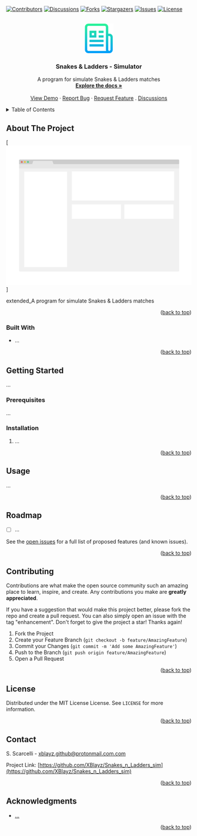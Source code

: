 <!-- TOP LINK -->
<a name="readme-top"></a>



<!-- Parameters:
*** `XBlayz`, `Snakes_n_Ladders_sim`,
*** `S. Scarcelli`, `protonmail.com`, `xblayz.github`,
*** `Snakes & Ladders - Simulator`, `A program for simulate Snakes & Ladders matches`
*** `A program for simulate Snakes & Ladders matches with different layer of customization like custom board, different rules and many more`
*** `MIT License`
-->



<!-- PROJECT SHIELDS -->
[![Contributors][contributors-shield]][contributors-url]
[![Discussions][discussions-shield]][discussions-url]
[![Forks][forks-shield]][forks-url]
[![Stargazers][stars-shield]][stars-url]
[![Issues][issues-shield]][issues-url]
[![License][license-shield]][license-url]



<!-- PROJECT LOGO -->
<br />
<div align="center">
  <a href="https://github.com/XBlayz/Snakes_n_Ladders_sim">
    <img src="images/logo.png" alt="Logo" width="80" height="80">
  </a>

<h3 align="center">Snakes & Ladders - Simulator</h3>

  <p align="center">
    A program for simulate Snakes & Ladders matches
    <br />
    <a href="https://github.com/XBlayz/Snakes_n_Ladders_sim"><strong>Explore the docs »</strong></a>
    <br />
    <br />
    <a href="https://github.com/XBlayz/Snakes_n_Ladders_sim">View Demo</a>
    ·
    <a href="https://github.com/XBlayz/Snakes_n_Ladders_sim/issues">Report Bug</a>
    ·
    <a href="https://github.com/XBlayz/Snakes_n_Ladders_sim/issues">Request Feature</a>
    .
    <a href="https://github.com/XBlayz/Snakes_n_Ladders_sim/discussions">Discussions</a>
  </p>
</div>



<!-- TABLE OF CONTENTS -->
<details>
  <summary>Table of Contents</summary>
  <ol>
    <li>
      <a href="#about-the-project">About The Project</a>
      <ul>
        <li><a href="#built-with">Built With</a></li>
      </ul>
    </li>
    <li>
      <a href="#getting-started">Getting Started</a>
      <ul>
        <li><a href="#prerequisites">Prerequisites</a></li>
        <li><a href="#installation">Installation</a></li>
      </ul>
    </li>
    <li><a href="#usage">Usage</a></li>
    <li><a href="#roadmap">Roadmap</a></li>
    <li><a href="#contributing">Contributing</a></li>
    <li><a href="#license">License</a></li>
    <li><a href="#contact">Contact</a></li>
    <li><a href="#acknowledgments">Acknowledgments</a></li>
  </ol>
</details>



<!-- ABOUT THE PROJECT -->
## About The Project

[![Product Name Screen Shot][product-screenshot]]

extended_A program for simulate Snakes & Ladders matches

<p align="right">(<a href="#readme-top">back to top</a>)</p>



### Built With
<!-- https://shields.io/ -->
<!-- https://github.com/Ileriayo/markdown-badges -->
* ...

<p align="right">(<a href="#readme-top">back to top</a>)</p>



<!-- GETTING STARTED -->
## Getting Started
...

### Prerequisites
...

### Installation
1. ...

<p align="right">(<a href="#readme-top">back to top</a>)</p>



<!-- USAGE EXAMPLES -->
## Usage
...

<p align="right">(<a href="#readme-top">back to top</a>)</p>



<!-- ROADMAP -->
## Roadmap
- [ ] ...

See the [open issues](https://github.com/XBlayz/Snakes_n_Ladders_sim/issues) for a full list of proposed features (and known issues).

<p align="right">(<a href="#readme-top">back to top</a>)</p>



<!-- CONTRIBUTING -->
## Contributing
Contributions are what make the open source community such an amazing place to learn, inspire, and create. Any contributions you make are **greatly appreciated**.

If you have a suggestion that would make this project better, please fork the repo and create a pull request. You can also simply open an issue with the tag "enhancement".
Don't forget to give the project a star! Thanks again!

1. Fork the Project
2. Create your Feature Branch (`git checkout -b feature/AmazingFeature`)
3. Commit your Changes (`git commit -m 'Add some AmazingFeature'`)
4. Push to the Branch (`git push origin feature/AmazingFeature`)
5. Open a Pull Request

<p align="right">(<a href="#readme-top">back to top</a>)</p>



<!-- LICENSE -->
## License
Distributed under the MIT License License. See `LICENSE` for more information.

<p align="right">(<a href="#readme-top">back to top</a>)</p>



<!-- CONTACT -->
## Contact
S. Scarcelli - xblayz.github@protonmail.com.com

Project Link: [https://github.com/XBlayz/Snakes_n_Ladders_sim](https://github.com/XBlayz/Snakes_n_Ladders_sim)

<p align="right">(<a href="#readme-top">back to top</a>)</p>



<!-- ACKNOWLEDGMENTS -->
## Acknowledgments
* [...]()

<p align="right">(<a href="#readme-top">back to top</a>)</p>



<!-- MARKDOWN LINKS & IMAGES -->
<!-- https://www.markdownguide.org/basic-syntax/#reference-style-links -->
[contributors-shield]: https://img.shields.io/github/contributors/XBlayz/Snakes_n_Ladders_sim.svg?style=for-the-badge
[contributors-url]: https://github.com/XBlayz/Snakes_n_Ladders_sim/graphs/contributors
[forks-shield]: https://img.shields.io/github/forks/XBlayz/Snakes_n_Ladders_sim.svg?style=for-the-badge
[forks-url]: https://github.com/XBlayz/Snakes_n_Ladders_sim/network/members
[discussions-shield]: https://img.shields.io/github/discussions/XBlayz/Snakes_n_Ladders_sim.svg?style=for-the-badge
[discussions-url]: https://github.com/XBlayz/Snakes_n_Ladders_sim/discussions
[stars-shield]: https://img.shields.io/github/stars/XBlayz/Snakes_n_Ladders_sim.svg?style=for-the-badge
[stars-url]: https://github.com/XBlayz/Snakes_n_Ladders_sim/stargazers
[issues-shield]: https://img.shields.io/github/issues/XBlayz/Snakes_n_Ladders_sim.svg?style=for-the-badge
[issues-url]: https://github.com/XBlayz/Snakes_n_Ladders_sim/issues
[license-shield]: https://img.shields.io/github/license/XBlayz/Snakes_n_Ladders_sim.svg?style=for-the-badge
[license-url]: https://github.com/XBlayz/Snakes_n_Ladders_sim/blob/master/LICENSE.txt
[product-screenshot]: images/screenshot.png
